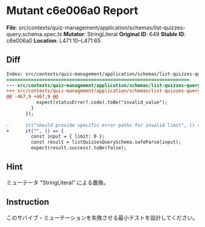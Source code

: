 # Mutant c6e006a0 Report

**File**: src/contexts/quiz-management/application/schemas/list-quizzes-query.schema.spec.ts
**Mutator**: StringLiteral
**Original ID**: 649
**Stable ID**: c6e006a0
**Location**: L471:10–L471:65

## Diff

```diff
Index: src/contexts/quiz-management/application/schemas/list-quizzes-query.schema.spec.ts
===================================================================
--- src/contexts/quiz-management/application/schemas/list-quizzes-query.schema.spec.ts	original
+++ src/contexts/quiz-management/application/schemas/list-quizzes-query.schema.spec.ts	mutated #649
@@ -467,9 +467,9 @@
           expect(statusError?.code).toBe("invalid_value");
         }
       });
 
-      it("should provide specific error paths for invalid limit", () => {
+      it("", () => {
         const input = { limit: 0 };
         const result = listQuizzesQuerySchema.safeParse(input);
         expect(result.success).toBe(false);
```

## Hint

ミューテータ "StringLiteral" による置換。

## Instruction

このサバイブ・ミューテーションを失敗させる最小テストを設計してください。
